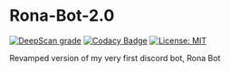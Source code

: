 # Rona-Bot-2.0
[![DeepScan grade](https://deepscan.io/api/teams/13910/projects/16958/branches/372436/badge/grade.svg)](https://deepscan.io/dashboard#view=project&tid=13910&pid=16958&bid=372436)
[![Codacy Badge](https://app.codacy.com/project/badge/Grade/f0b4f05eebe048919f5474ed6ceb6607)](https://www.codacy.com/gh/Sheer-Curiosity/Rona-Bot-2.0/dashboard?utm_source=github.com&amp;utm_medium=referral&amp;utm_content=Sheer-Curiosity/Rona-Bot-2.0&amp;utm_campaign=Badge_Grade)
[![License: MIT](https://img.shields.io/badge/License-MIT-yellow.svg)](https://opensource.org/licenses/MIT)

Revamped version of my very first discord bot, Rona Bot
